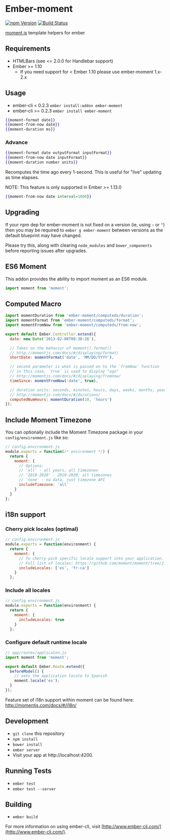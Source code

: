 # Ember-moment
[![npm Version][npm-badge]][npm]
[![Build Status][travis-badge]][travis]

[moment.js](http://momentjs.com) template helpers for ember

## Requirements
* HTMLBars (see <= 2.0.0 for Handlebar support)
* Ember >= 1.10
  * If you need support for < Ember 1.10 please use ember-moment 1.x-2.x

## Usage

* ember-cli < 0.2.3 `ember install:addon ember-moment`
* ember-cli >= 0.2.3 `ember install ember-moment`

```hbs
{{moment-format date}}
{{moment-from-now date}}
{{moment-duration ms}}
```

### Advance

```hbs
{{moment-format date outputFormat inputFormat}}
{{moment-from-now date inputFormat}}
{{moment-duration number units}}
```

Recomputes the time ago every 1-second.  This is useful for "live" updating as time elapses.

NOTE: This feature is only supported in Ember >= 1.13.0

```hbs
{{moment-from-now date interval=1000}}
```

## Upgrading

If your npm dep for ember-moment is not fixed on a version (ie, using `~` or `^`) then you may be required to `ember g ember-moment` between versions as the default blueprint may have changed.

Please try this, along with clearing `node_modules` and `bower_components` before reporting issues after upgrades.

## ES6 Moment

This addon provides the ability to import moment as an ES6 module.
```js
import moment from 'moment';
```

## Computed Macro

```js
import momentDuration from 'ember-moment/computeds/duration';
import momentFormat from 'ember-moment/computeds/format';
import momentFromNow from 'ember-moment/computeds/from-now';

export default Ember.Controller.extend({
  date: new Date('2013-02-08T09:30:26'),

  // Takes on the behavior of moment().format()
  // http://momentjs.com/docs/#/displaying/format/
  shortDate: momentFormat('date', 'MM/DD/YYYY'),

  // second parameter is what is passed on to the `fromNow` function
  // in this case, `true` is used to display "ago"
  // http://momentjs.com/docs/#/displaying/fromnow/
  timeSince: momentFromNow('date', true),

  // duration units: seconds, minutes, hours, days, weeks, months, years
  // http://momentjs.com/docs/#/durations/
  computedNumHours: momentDuration(10, 'hours')
});
```

## Include Moment Timezone

You can optionally include the Moment Timezone package in your `config/environment.js` like so:

```js
// config.environment.js
module.exports = function(/* environment */) {
  return {
    moment: {
      // Options:
      // 'all' - all years, all timezones
      // '2010-2020' - 2010-2020, all timezones
      // 'none' - no data, just timezone API
      includeTimezone: 'all'
    }
  }
};
```

## i18n support

### Cherry pick locales (optimal)

```js
// config.environment.js
module.exports = function(environment) {
  return {
    moment: {
      // To cherry-pick specific locale support into your application.
      // Full list of locales: https://github.com/moment/moment/tree/2.10.3/locale
      includeLocales: ['es', 'fr-ca']
    }
  };
```

### Include all locales

```js
// config.environment.js
module.exports = function(environment) {
  return {
    moment: {
      includeLocales: true
    }
  };
```

### Configure default runtime locale

```js
// app/routes/applicaton.js
import moment from 'moment';

export default Ember.Route.extend({
  beforeModel() {
    // sets the application locale to Spanish
    moment.locale('es');
  }
});
```

Feature set of i18n support within moment can be found here:  http://momentjs.com/docs/#/i18n/

## Development

* `git clone` this repository
* `npm install`
* `bower install`
* `ember server`
* Visit your app at http://localhost:4200.

## Running Tests

* `ember test`
* `ember test --server`

## Building

* `ember build`

For more information on using ember-cli, visit [http://www.ember-cli.com/](http://www.ember-cli.com/).

[npm]: https://www.npmjs.org/package/ember-moment
[npm-badge]: https://img.shields.io/npm/v/ember-moment.svg?style=flat-square
[travis]: https://travis-ci.org/stefanpenner/ember-moment
[travis-badge]: https://img.shields.io/travis/stefanpenner/ember-moment.svg?branch=master&style=flat-square
